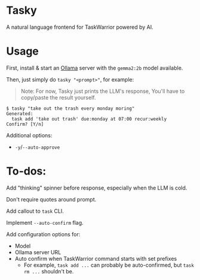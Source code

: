 # Tasky

A natural language frontend for TaskWarrior powered by AI.

# Usage

First, install & start an [Ollama](https://github.com/ollama/ollama) server
with the `gemma2:2b` model available.

Then, just simply do `tasky "<prompt>"`, for example:

> Note: For now, Tasky just prints the LLM's response, You'll have to
> copy/paste the result yourself.

```
$ tasky "take out the trash every monday moring"
Generated:
  task add 'take out trash' due:monday at 07:00 recur:weekly
Confirm? [Y/n]
```

Additional options:
  - `-y`/`--auto-approve`

# To-dos:

Add "thinking" spinner before response, especially when the LLM is cold.

Don't require quotes around prompt.

Add callout to `task` CLI. 

Implement `--auto-confirm` flag. 

Add configuration options for:
  - Model
  - Ollama server URL
  - Auto confirm when TaskWarrior command starts with set prefixes
    - For example, `task add ...` can probably be auto-confirmed, but `task rm ...` shouldn't be.
